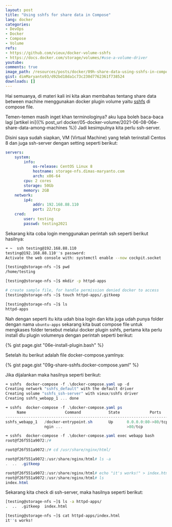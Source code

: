 ```yaml
---
layout: post
title: "Using sshfs for share data in Compose"
lang: docker
categories:
- DevOps
- Docker
- Compose
- Volume
refs: 
- https://github.com/vieux/docker-volume-sshfs
- https://docs.docker.com/storage/volumes/#use-a-volume-driver
youtube: 
comments: true
image_path: /resources/posts/docker/09h-share-data-using-sshfs-in-compose
gist: dimMaryanto93/d92bd18da1c73c230d7762361f738524
downloads: []
---
```


Hai semuanya, di materi kali ini kita akan membahas tentang share data between machine menggunakan docker plugin volume yaitu [sshfs](https://github.com/vieux/docker-volume-sshfs) di compose file.

Temen-temen masih inget khan terminologinya? aku lupa boleh baca-baca lagi [artikel ini]({% post_url docker/05-docker-volume/2021-06-08-06e-share-data-among-machines %}) Jadi kesimpulnya kita perlu ssh-server.

Disini saya sudah siapkan, VM (Virtual Machine) yang telah terinstall Centos 8 dan juga ssh-server dengan setting seperti berikut:

```yaml
servers:
    system:
        info:
            os-release: CentOS Linux 8
            hostname: storage-nfs.dimas-maryanto.com
            arch: x86-64
        cpu: 2 cores
        storage: 50Gb
        memory: 2GB
    network:
        ip4: 
            addr: 192.168.88.110
            port: 22/tcp
    cred:
        user: testing
        passwd: testing2021
```

Sekarang kita coba login menggunakan perintah ssh seperti berikut hasilnya:

```bash
➜ ~  ssh testing@192.168.88.110
testing@192.168.88.110''s password:
Activate the web console with: systemctl enable --now cockpit.socket

[testing@storage-nfs ~]$ pwd
/home/testing

[testing@storage-nfs ~]$ mkdir -p httpd-apps

# create sample file, for handle permission denied docker to access
[testing@storage-nfs ~]$ touch httpd-apps/.gitkeep

[testing@storage-nfs ~]$ ls
httpd-apps
```

Nah dengan seperti itu kita udah bisa login dan kita juga udah punya folder dengan nama `ubuntu-apps` sekarang kita buat compose file untuk mengkases folder tersebut melalui docker plugin sshfs, pertama kita perlu install dlu plugin volumenya dengan perintah seperti berikut:

{% gist page.gist "06e-install-plugin.bash" %}

Setelah itu berikut adalah file docker-compose.yamlnya:

{% gist page.gist "09g-share-sshfs.docker-compose.yaml" %}

Jika dijalankan maka hasilnya seperti berikut:

```powershell
➜ sshfs  docker-compose -f .\docker-compose.yaml up -d
Creating network "sshfs_default" with the default driver
Creating volume "sshfs_ssh-server" with vieux/sshfs driver
Creating sshfs_webapp_1 ... done

➜ sshfs  docker-compose -f .\docker-compose.yaml ps
     Name                 Command            State             Ports
------------------------------------------------------------------------------
sshfs_webapp_1   /docker-entrypoint.sh       Up      0.0.0.0:80->80/tcp,:::80-
                 ngin ...                            >80/tcp

➜ sshfs  docker-compose -f .\docker-compose.yaml exec webapp bash
root@f26f551a9072:/#

root@f26f551a9072:/# cd /usr/share/nginx/html/

root@f26f551a9072:/usr/share/nginx/html# ls -a
.  ..  .gitkeep

root@f26f551a9072:/usr/share/nginx/html# echo "it's works!" > index.html
root@f26f551a9072:/usr/share/nginx/html# ls
index.html
```

Sekarang kita check di ssh-server, maka hasilnya seperti berikut:

```bash
[testing@storage-nfs ~]$ ls -a httpd-apps/
.  ..  .gitkeep  index.html

[testing@storage-nfs ~]$ cat httpd-apps/index.html
it''s works!
```

